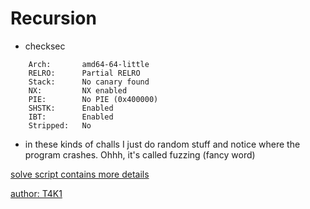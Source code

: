 # Recursion

- checksec
```
    Arch:       amd64-64-little
    RELRO:      Partial RELRO
    Stack:      No canary found
    NX:         NX enabled
    PIE:        No PIE (0x400000)
    SHSTK:      Enabled
    IBT:        Enabled
    Stripped:   No
```

- in these kinds of challs I just do random stuff and notice where the program crashes. Ohhh, it's called fuzzing (fancy word)

[solve script contains more details](x.py)



[author: T4K1](https://github.com/al-wasmo)
